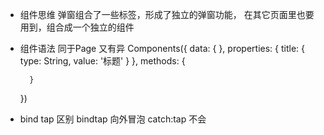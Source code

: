 - 组件思维
    弹窗组合了一些标签，形成了独立的弹窗功能，
    在其它页面里也要用到，组合成一个独立的组件
    <dialog />
    页面由组件拼接而成。

- 组件语法
    同于Page 又有异
    Components({
        data: { },
        properties: {
            <!-- 属性类型定义 -->
            title: {
                type: String,
                value: '标题'
            }
        },
        methods: {

        }
    })

- bind tap 区别
    bindtap 向外冒泡
    catch:tap 不会